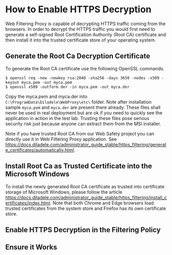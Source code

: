 # How to Enable HTTPS Decryption

Web Filtering Proxy is capable of decrypting HTTPS traffic coming from the browsers. In order to decrypt the HTTPS traffic you would first need to generate a self-signed Root Certification Authority (Root CA) certificate and then install it into the trusted certificate store of your operating system.

## Generate the Root Ca Decryption Certificate

To generate the Root CA certificate use the following OpenSSL commands. 

	$ openssl req -new -newkey rsa:2048 -sha256 -days 3650 -nodes -x509 -keyout myca.pem -out myca.pem
	$ openssl x509 -outform der -in myca.pem -out myca.der

Copy the myca.pem and myca.der into `C:\ProgramData\Diladele\WebProxy\etc\` folder. Note after installation sample `myca.pem` and `myca.der` are present there already. These files shall never be used in real deployment but are ok if you need to quickly see the application in action in the test lab. Trusting these files pose serious security risk just because anyone can extract them from the MSI installer.

Note if you have trusted Root CA from our Web Safety project you can directly use it in Web Filtering Proxy application. See https://docs.diladele.com/administrator_guide_stable/https_filtering/generate_certificates/automatically.html.

## Install Root Ca as Trusted Certificate into the Microsoft Windows 

To install the newly generated Root CA certificate as trusted into certificate storage of Microsoft Windows, please follow the article https://docs.diladele.com/administrator_guide_stable/https_filtering/install_certificates/index.html. Note that both Chrome and Edge browsers load trusted certificates from the system store and Firefox has its own certificate store.

## Enable HTTPS Decryption in the Filtering Policy



## Ensure it Works

